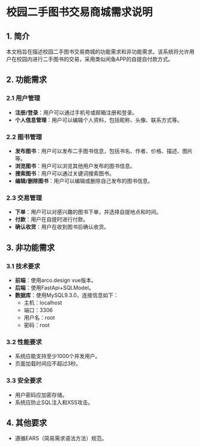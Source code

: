 # 校园二手图书交易商城需求说明

## 1. 简介

本文档旨在描述校园二手图书交易商城的功能需求和非功能需求。该系统将允许用户在校园内进行二手图书的交易，采用类似闲鱼APP的自提自付款方式。

## 2. 功能需求

### 2.1 用户管理

- **注册/登录**：用户可以通过手机号或邮箱注册和登录。
- **个人信息管理**：用户可以编辑个人资料，包括昵称、头像、联系方式等。

### 2.2 图书管理

- **发布图书**：用户可以发布二手图书信息，包括书名、作者、价格、描述、图片等。
- **浏览图书**：用户可以浏览其他用户发布的图书信息。
- **搜索图书**：用户可以通过关键词搜索图书。
- **编辑/删除图书**：用户可以编辑或删除自己发布的图书信息。

### 2.3 交易管理

- **下单**：用户可以对感兴趣的图书下单，并选择自提地点和时间。
- **付款**：用户在自提时进行付款。
- **确认收货**：用户在收到图书后确认收货。

## 3. 非功能需求

### 3.1 技术要求

- **前端**：使用arco.design vue版本。
- **后端**：使用FastApi+SQLModel。
- **数据库**：使用MySQL9.3.0，连接信息如下：
  - 主机：localhost
  - 端口：3306
  - 用户名：root
  - 密码：root

### 3.2 性能要求

- 系统应能支持至少1000个并发用户。
- 页面加载时间应不超过3秒。

### 3.3 安全要求

- 用户密码应加密存储。
- 系统应防止SQL注入和XSS攻击。

## 4. 其他要求

- 遵循EARS（简易需求语法方法）规范。